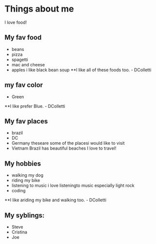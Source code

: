 # Things about me

I love food!

## My fav food 
- beans
- pizza
- spagetti
- mac and cheese
- apples
i like black bean soup
**I like all of these foods too. - DColletti

## my fav color
- Green


**I like prefer Blue. - DColletti

## My fav places
- brazil
- DC
- Germany theseare some of  the placesi would like to visit
- Vietnam
Brazil has beautiful beaches
I love to travel!



## My hobbies
- walking my dog 
- riding my bike
- listening to music i love listeningto music especially light rock
- coding

**I like ariding my bike and walking too. - DColletti

## My syblings:
- Steve
- Cristina
- Joe
